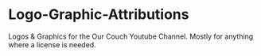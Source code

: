# Logo-Graphic-Attributions
Logos &amp; Graphics for the Our Couch Youtube Channel. Mostly for anything where a license is needed.
